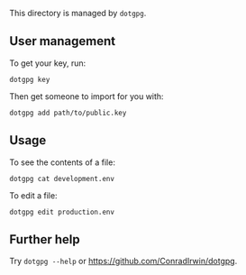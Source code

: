 This directory is managed by `dotgpg`.

User management
---------------

To get your key, run:

    dotgpg key

Then get someone to import for you with:

    dotgpg add path/to/public.key

Usage
-----

To see the contents of a file:

    dotgpg cat development.env

To edit a file:

    dotgpg edit production.env

Further help
------------

Try `dotgpg --help` or https://github.com/ConradIrwin/dotgpg.
